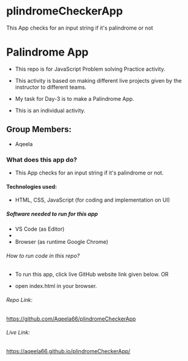 # plindromeCheckerApp
This App checks for an input string if it's palindrome or not

# Palindrome App

- This repo is for JavaScript Problem solving Practice activity.

- This activity is based on making different live projects given by the instructor to different teams.

- My task for Day-3 is to make a Palindrome App.

- This is an individual activity.

## Group Members:

- Aqeela


### What does this app do?

- This App checks for an input string if it's palindrome or not.


#### Technologies used:

- HTML, CSS, JavaScript (for coding and implementation on UI)

##### Software needed to run for this app

- VS Code (as Editor)
- 
- Browser (as runtime Google Chrome)

###### How to run code in this repo?

- To run this app, click live GitHub website link given below. OR

- open index.html in your browser.

###### Repo Link: 
https://github.com/Aqeela66/plindromeCheckerApp

###### Live Link: 
https://aqeela66.github.io/plindromeCheckerApp/
